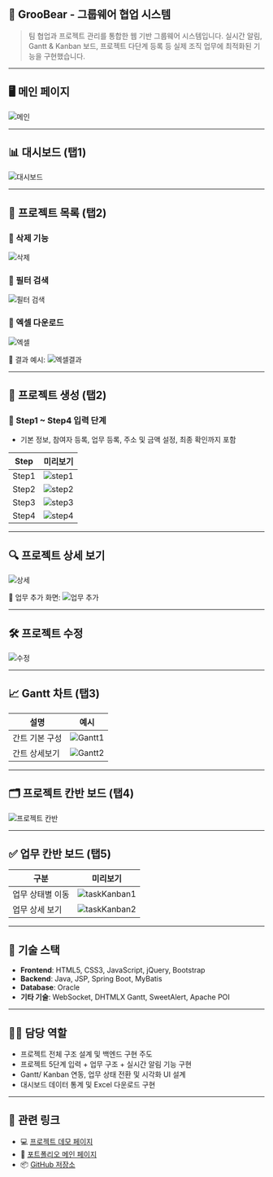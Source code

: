 ## 📂 GrooBear - 그룹웨어 협업 시스템

> 팀 협업과 프로젝트 관리를 통합한 웹 기반 그룹웨어 시스템입니다.
> 실시간 알림, Gantt & Kanban 보드, 프로젝트 다단계 등록 등 실제 조직 업무에 최적화된 기능을 구현했습니다.

---

## 🖥 메인 페이지

![메인](./preview/main/main.gif)

---

## 📊 대시보드 (탭1)

![대시보드](./preview/dashboard/dashboard.gif)

---

## 📁 프로젝트 목록 (탭2)

### 🔸 삭제 기능
![삭제](./preview/project-list/delete.gif)

### 🔸 필터 검색
![필터 검색](./preview/project-list/filter.gif)

### 🔸 엑셀 다운로드
![엑셀](./preview/project-list/excel.gif)

📎 결과 예시:
![엑셀결과](./preview/project-list/excel-result.png)

---

## 📝 프로젝트 생성 (탭2)

### 🔸 Step1 ~ Step4 입력 단계
- 기본 정보, 참여자 등록, 업무 등록, 주소 및 금액 설정, 최종 확인까지 포함

| Step | 미리보기 |
|------|----------|
| Step1 | ![step1](./preview/insert/insert1.gif) |
| Step2 | ![step2](./preview/insert/insert2.gif) |
| Step3 | ![step3](./preview/insert/insert3.gif) |
| Step4 | ![step4](./preview/insert/insert4.gif) |

---

## 🔍 프로젝트 상세 보기

![상세](./preview/project-detail/projectDetail.gif)

📎 업무 추가 화면:
![업무 추가](./preview/project-detail/taskAdd.png)

---

## 🛠 프로젝트 수정

![수정](./preview/update/update.gif)

---

## 📈 Gantt 차트 (탭3)

| 설명 | 예시 |
|------|------|
| 간트 기본 구성 | ![Gantt1](./preview/gantt/Gantt1.gif) |
| 간트 상세보기 | ![Gantt2](./preview/gantt/Gantt2.gif) |

---

## 🗂 프로젝트 칸반 보드 (탭4)

![프로젝트 칸반](./preview/project-kanban/projectKanban.gif)

---

## ✅ 업무 칸반 보드 (탭5)

| 구분 | 미리보기 |
|------|-----------|
| 업무 상태별 이동 | ![taskKanban1](./preview/task-kanban/taskKanban1.gif) |
| 업무 상세 보기 | ![taskKanban2](./preview/task-kanban/taskKanban2.gif) |

---

## 📌 기술 스택

- **Frontend**: HTML5, CSS3, JavaScript, jQuery, Bootstrap
- **Backend**: Java, JSP, Spring Boot, MyBatis
- **Database**: Oracle
- **기타 기술**: WebSocket, DHTMLX Gantt, SweetAlert, Apache POI

---

## 👩‍💻 담당 역할

- 프로젝트 전체 구조 설계 및 백엔드 구현 주도
- 프로젝트 5단계 입력 + 업무 구조 + 실시간 알림 기능 구현
- Gantt/ Kanban 연동, 업무 상태 전환 및 시각화 UI 설계
- 대시보드 데이터 통계 및 Excel 다운로드 구현

---

## 🔗 관련 링크

- 💻 [프로젝트 데모 페이지](https://seongsil-chae.github.io/GrooBear/)
- 🧾 [포트폴리오 메인 페이지](https://seongsil-chae.github.io/portfolio/)
- 📦 [GitHub 저장소](https://github.com/SeongSil-Chae/GrooBear)
